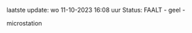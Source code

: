 laatste update: 
wo 11-10-2023 16:08   uur 
Status: FAALT - geel - 
<div class="service Y">microstation</div>
